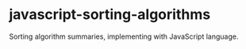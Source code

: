 # javascript-sorting-algorithms
Sorting algorithm summaries, implementing with JavaScript language. 

